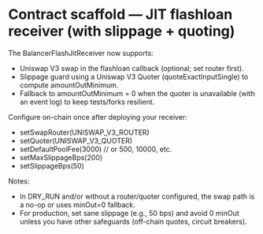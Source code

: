 # Contract scaffold — JIT flashloan receiver (with slippage + quoting)

The BalancerFlashJitReceiver now supports:
- Uniswap V3 swap in the flashloan callback (optional; set router first).
- Slippage guard using a Uniswap V3 Quoter (quoteExactInputSingle) to compute amountOutMinimum.
- Fallback to amountOutMinimum = 0 when the quoter is unavailable (with an event log) to keep tests/forks resilient.

Configure on-chain once after deploying your receiver:
- setSwapRouter(UNISWAP_V3_ROUTER)
- setQuoter(UNISWAP_V3_QUOTER)
- setDefaultPoolFee(3000) // or 500, 10000, etc.
- setMaxSlippageBps(200)
- setSlippageBps(50)

Notes:
- In DRY_RUN and/or without a router/quoter configured, the swap path is a no-op or uses minOut=0 fallback.
- For production, set sane slippage (e.g., 50 bps) and avoid 0 minOut unless you have other safeguards (off-chain quotes, circuit breakers).
